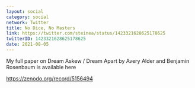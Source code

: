 ```yaml
---
layout: social
category: social
network: Twitter
title: No Dice, No Masters
link: https://twitter.com/steinea/status/1423321628625178625
twitterID: 1423321628625178625
date: 2021-08-05
---
```


My full paper on Dream Askew / Dream Apart by Avery Alder and Benjamin Rosenbaum is available here

<https://zenodo.org/record/5156494>
